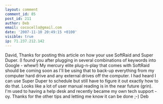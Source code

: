 ```yaml
---
layout: comment
comment_id: 85
post_id: 211
author: Deb
email: cococello@gmail.com
date: '2007-11-10 20:49:15 +0100'
visible: true
ip: 71.237.212.142
---
```

David,
Thanks for posting this article on how your use SoftRaid and Super Duper. (I found you after plugging in several combinations of keywords into Google - whew!) My mercury elite plug-n-play that comes with SoftRaid should be coming soon as I'll be using that to back-up everything from my computer hard drive and any external drives off the computer. I had heard I can use Super Duper to schedule but still have to figure it out exactly how to do that. Looks like a lot of user manual reading is in the near future (grin). I'm used to having a help desk and recently became my own tech support - oy. Thanks for the other tips and letting me know it can be done ;-)
Deb

